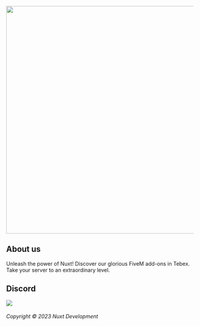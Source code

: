 <p align="center">
    <img width="610" src="https://cdn.discordapp.com/attachments/569978689241088109/1128030476649636001/Frame_5.png">
</p>

## About us

Unleash the power of Nuxt! Discover our glorious FiveM add-ons in Tebex. Take your server to an extraordinary level.

## Discord

<a href="https://discord.gg/ejUSZ5JCKj"><img src="https://invidget.switchblade.xyz/1109559923374817300"/></a>

###### Copyright © 2023 Nuxt Development
